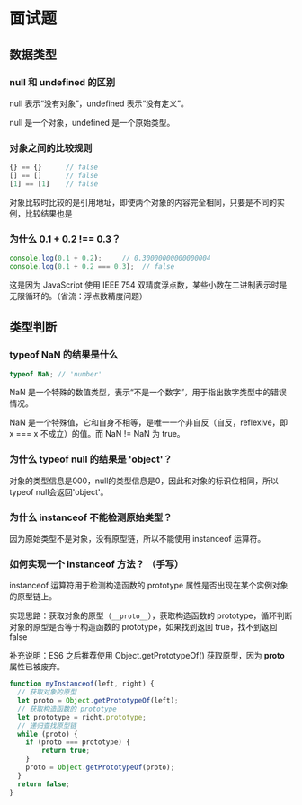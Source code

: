 # 面试题

## 数据类型

### null 和 undefined 的区别

null 表示“没有对象”，undefined 表示“没有定义”。

null 是一个对象，undefined 是一个原始类型。

### 对象之间的比较规则

```js
{} == {}      // false
[] == []      // false
[1] == [1]    // false
```

对象比较时比较的是引用地址，即使两个对象的内容完全相同，只要是不同的实例，比较结果也是

### 为什么 0.1 + 0.2 !== 0.3？

```javascript
console.log(0.1 + 0.2);     // 0.30000000000000004
console.log(0.1 + 0.2 === 0.3);  // false
```

这是因为 JavaScript 使用 IEEE 754 双精度浮点数，某些小数在二进制表示时是无限循环的。（省流：浮点数精度问题）

## 类型判断

### typeof NaN 的结果是什么

```js
typeof NaN; // 'number'
```

NaN 是一个特殊的数值类型，表示“不是一个数字”，用于指出数字类型中的错误情况。

NaN 是一个特殊值，它和自身不相等，是唯一一个非自反（自反，reflexive，即 x === x 不成立）的值。而 NaN != NaN
为 true。

### 为什么 typeof null 的结果是 'object'？

对象的类型信息是000，null的类型信息是0，因此和对象的标识位相同，所以typeof null会返回'object'。

### 为什么 instanceof 不能检测原始类型？

因为原始类型不是对象，没有原型链，所以不能使用 instanceof 运算符。

### 如何实现一个 instanceof 方法？ （手写）

instanceof 运算符用于检测构造函数的 prototype 属性是否出现在某个实例对象的原型链上。

实现思路：获取对象的原型（`__proto__`），获取构造函数的 prototype，循环判断对象的原型是否等于构造函数的 prototype，如果找到返回 true，找不到返回 false

补充说明：ES6 之后推荐使用 Object.getPrototypeOf() 获取原型，因为 __proto__ 属性已被废弃。

```js
function myInstanceof(left, right) {
  // 获取对象的原型
  let proto = Object.getPrototypeOf(left);
  // 获取构造函数的 prototype
  let prototype = right.prototype;
  // 递归查找原型链
  while (proto) {
    if (proto === prototype) {
        return true;
    }
    proto = Object.getPrototypeOf(proto);
  }
  return false;
}
```